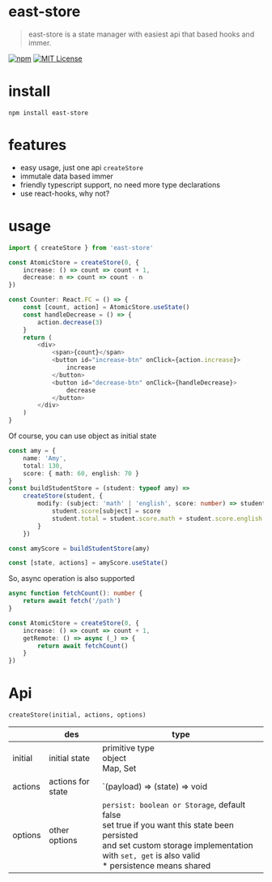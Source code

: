 # east-store

> east-store is a state manager with easiest api that based hooks and immer.

[![npm](https://img.shields.io/npm/v/east-store.svg?style=flat-square)](http://npm.im/easy-peasy)
[![MIT License](https://img.shields.io/npm/l/easy-peasy.svg?style=flat-square)](http://opensource.org/licenses/MIT)

# install

```
npm install east-store
```

# features

- easy usage, just one api `createStore`
- immutale data based immer
- friendly typescript support, no need more type declarations
- use react-hooks, why not?

# usage

```typescript
import { createStore } from 'east-store'

const AtomicStore = createStore(0, {
    increase: () => count => count + 1,
    decrease: n => count => count - n
})

const Counter: React.FC = () => {
    const [count, action] = AtomicStore.useState()
    const handleDecrease = () => {
        action.decrease(3)
    }
    return (
        <div>
            <span>{count}</span>
            <button id="increase-btn" onClick={action.increase}>
                increase
            </button>
            <button id="decrease-btn" onClick={handleDecrease}>
                decrease
            </button>
        </div>
    )
}
```

Of course, you can use object as initial state

```typescript
const amy = {
    name: 'Amy',
    total: 130,
    score: { math: 60, english: 70 }
}
const buildStudentStore = (student: typeof amy) =>
    createStore(student, {
        modify: (subject: 'math' | 'english', score: number) => student => {
            student.score[subject] = score
            student.total = student.score.math + student.score.english
        }
    })

const amyScore = buildStudentStore(amy)

const [state, actions] = amyScore.useState()
```

So, async operation is also supported

```typescript
async function fetchCount(): number {
    return await fetch('/path')
}

const AtomicStore = createStore(0, {
    increase: () => count => count + 1,
    getRemote: () => async (_) => {
        return await fetchCount()
    }
})
```

# Api

```
createStore(initial, actions, options)
```
|         | des               | type                                                                                               |
|---------|-------------------|----------------------------------------------------------------------------------------------------|
| initial | initial state     | primitive type <br> object<br> Map, Set                                                            |
| actions | actions for state | `(payload) => (state) => void | state`                                                             |   
| options | other options     |   `persist: boolean or Storage`, default false<br> set true if you want this state been persisted <br> and set custom storage implementation with `set, get` is also valid <br> * persistence means shared |


